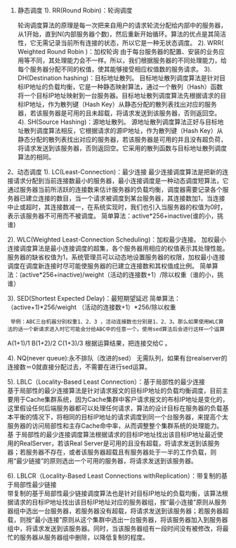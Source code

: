 1. 静态调度
1). RR(Round Robin)：轮询调度

     轮询调度算法的原理是每一次把来自用户的请求轮流分配给内部中的服务器，从1开始，直到N(内部服务器个数)，然后重新开始循环。算法的优点是其简洁性，它无需记录当前所有连接的状态，所以它是一种无状态调度。
2). WRR( Weighted Round Robin )：加权轮询
     由于每台服务器的配置、安装的业务应用等不同，其处理能力会不一样。所以，我们根据服务器的不同处理能力，给每个服务器分配不同的权值，使其能够接受相应权值数的服务请求。
3). DH(Destination hashing)：目标地址散列。
     目标地址散列调度算法是针对目标IP地址的负载均衡，它是一种静态映射算法，通过一个散列（Hash）函数将一个目标IP地址映射到一台服务器。目标地址散列调度算法先根据请求的目标IP地址，作为散列键（Hash Key）从静态分配的散列表找出对应的服务器，若该服务器是可用的且未超载，将请求发送到该服务器，否则返回空。
4). SH(Source Hashing)：源地址散列。
源地址散列调度算法正好与目标地址散列调度算法相反，它根据请求的源IP地址，作为散列键（Hash Key）从静态分配的散列表找出对应的服务器，若该服务器是可用的并且没有超负荷，将请求发送到该服务器，否则返回空。它采用的散列函数与目标地址散列调度算法的相同。


2、动态调度
1). LC(Least-Connection)：最少连接
     最少连接调度算法是把新的连接请求分配到当前连接数最小的服务器，最小连接调度是一种动态调度短算法，它通过服务器当前所活跃的连接数来估计服务器的负载均衡，调度器需要记录各个服务器已建立连接的数目，当一个请求被调度到某台服务器，其连接数加1，当连接中止或超时，其连接数减一，在系统实现时，我们也引入当服务器的权值为0时，表示该服务器不可用而不被调度。
简单算法：active*256+inactive(谁的小，挑谁)


2). WLC(Weighted Least-Connection Scheduling)：加权最少连接。
     加权最小连接调度算法是最小连接调度的超集，各个服务器用相应的权值表示其处理性能。服务器的缺省权值为1，系统管理员可以动态地设置服务器的权限，加权最小连接调度在调度新连接时尽可能使服务器的已建立连接数和其权值成比例。
简单算法：(active*256+inactive)/weight（活动的连接数+1）/除以权重（谁的小，挑谁）
 
3). SED(Shortest Expected Delay)：最短期望延迟
     简单算法：（active+1)*256/weight （活动的连接数+1）*256/除以权重

     举例：ABC三台机器分别权重1、2、3 ，活动连接数也分别是1、2、3。那么如果使用WLC算法的话一个新请求进入时它可能会分给ABC中的任意一个。使用sed算法后会进行这样一个运算
A(1+1)/1
B(1+2)/2
C(1+3)/3
根据运算结果，把连接交给C 。


4). NQ(never queue):永不排队（改进的sed）
无需队列，如果有台realserver的连接数＝0就直接分配过去，不需要在进行sed运算。


5). LBLC（Locality-Based Least Connection）：基于局部性的最少连接  
     基于局部性的最少连接算法是针对请求报文的目标IP地址的负载均衡调度，目前主要用于Cache集群系统，因为Cache集群中客户请求报文的布标IP地址是变化的，这里假设任何后端服务器都可以处理任何请求，算法的设计目标在服务器的负载基本平衡的情况下，将相同的目标IP地址的请求调度到同一个台服务器，来提高个太服务器的访问局部性和主存Cache命中率，从而调整整个集群系统的处理能力。
     基 于局部性的最少连接调度算法根据请求的目标IP地址找出该目标IP地址最近使用的RealServer，若该Real Server是可用的且没有超载，将请求发送到该服务器；若服务器不存在，或者该服务器超载且有服务器处于一半的工作负载，则用“最少链接”的原则选出一个可用的服务器，将请求发送到该服务器。


6). LBLCR（Locality-Based Least Connections withReplication）：带复制的基于局部性最少链接  
     带复制的基于局部性最少链接调度算法也是针对目标IP地址的负载均衡，该算法根据请求的目标IP地址找出该目标IP地址对应的服务器组，按“最小连接”原则从服务器组中选出一台服务器，若服务器没有超载，将请求发送到该服务器；若服务器超载，则按“最小连接”原则从这个集群中选出一台服务器，将该服务器加入到服务器组中，将请求发送到该服务器。同时，当该服务器组有一段时间没有被修改，将最忙的服务器从服务器组中删除，以降低复制的程度。
